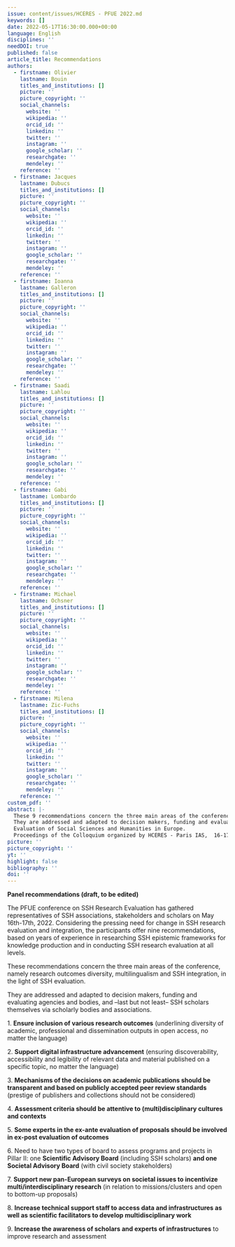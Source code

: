 ```yaml
---
issue: content/issues/HCERES - PFUE 2022.md
keywords: []
date: 2022-05-17T16:30:00.000+00:00
language: English
disciplines: ''
needDOI: true
published: false
article_title: Recommendations
authors:
  - firstname: Olivier
    lastname: Bouin
    titles_and_institutions: []
    picture: ''
    picture_copyright: ''
    social_channels:
      website: ''
      wikipedia: ''
      orcid_id: ''
      linkedin: ''
      twitter: ''
      instagram: ''
      google_scholar: ''
      researchgate: ''
      mendeley: ''
    reference: ''
  - firstname: Jacques
    lastname: Dubucs
    titles_and_institutions: []
    picture: ''
    picture_copyright: ''
    social_channels:
      website: ''
      wikipedia: ''
      orcid_id: ''
      linkedin: ''
      twitter: ''
      instagram: ''
      google_scholar: ''
      researchgate: ''
      mendeley: ''
    reference: ''
  - firstname: Ioanna
    lastname: Galleron
    titles_and_institutions: []
    picture: ''
    picture_copyright: ''
    social_channels:
      website: ''
      wikipedia: ''
      orcid_id: ''
      linkedin: ''
      twitter: ''
      instagram: ''
      google_scholar: ''
      researchgate: ''
      mendeley: ''
    reference: ''
  - firstname: Saadi
    lastname: Lahlou
    titles_and_institutions: []
    picture: ''
    picture_copyright: ''
    social_channels:
      website: ''
      wikipedia: ''
      orcid_id: ''
      linkedin: ''
      twitter: ''
      instagram: ''
      google_scholar: ''
      researchgate: ''
      mendeley: ''
    reference: ''
  - firstname: Gabi
    lastname: Lombardo
    titles_and_institutions: []
    picture: ''
    picture_copyright: ''
    social_channels:
      website: ''
      wikipedia: ''
      orcid_id: ''
      linkedin: ''
      twitter: ''
      instagram: ''
      google_scholar: ''
      researchgate: ''
      mendeley: ''
    reference: ''
  - firstname: Michael
    lastname: Ochsner
    titles_and_institutions: []
    picture: ''
    picture_copyright: ''
    social_channels:
      website: ''
      wikipedia: ''
      orcid_id: ''
      linkedin: ''
      twitter: ''
      instagram: ''
      google_scholar: ''
      researchgate: ''
      mendeley: ''
    reference: ''
  - firstname: Milena
    lastname: Zic-Fuchs
    titles_and_institutions: []
    picture: ''
    picture_copyright: ''
    social_channels:
      website: ''
      wikipedia: ''
      orcid_id: ''
      linkedin: ''
      twitter: ''
      instagram: ''
      google_scholar: ''
      researchgate: ''
      mendeley: ''
    reference: ''
custom_pdf: ''
abstract: |-
  These 9 recommendations concern the three main areas of the conference, namely research outcomes diversity, multilingualism and SSH integration, in the light of SSH evaluation.
  They are addressed and adapted to decision makers, funding and evaluating agencies and bodies, and –last but not least– SSH scholars themselves via scholarly bodies and associations.
  Evaluation of Social Sciences and Humanities in Europe.
  Proceedings of the Colloquium organized by HCERES - Paris IAS,  16-17 May 2022
picture: ''
picture_copyright: ''
yt: ''
highlight: false
bibliography: ''
doi: ''
---
```


**Panel recommendations (draft, to be edited)**

The PFUE conference on SSH Research Evaluation has gathered representatives of SSH associations, stakeholders and scholars on May 16th-17th, 2022. Considering the pressing need for change in SSH research evaluation and integration, the participants offer nine recommendations, based on years of experience in researching SSH epistemic frameworks for knowledge production and in conducting SSH research evaluation at all levels.

These recommendations concern the three main areas of the conference, namely research outcomes diversity, multilingualism and SSH integration, in the light of SSH evaluation.

They are addressed and adapted to decision makers, funding and evaluating agencies and bodies, and –last but not least– SSH scholars themselves via scholarly bodies and associations.

1\. **Ensure inclusion of various research outcomes** (underlining diversity of academic, professional and dissemination outputs in open access, no matter the language)

2\. **Support digital infrastructure advancement** (ensuring discoverability, accessibility and legibility of relevant data and material published on a specific topic, no matter the language)

3\. **Mechanisms of the decisions on academic publications should be transparent and based on publicly accepted peer review standards** (prestige of publishers and collections should not be considered)

4\. **Assessment criteria should be attentive to (multi)disciplinary cultures and contexts**

5\. **Some experts in the ex-ante evaluation of proposals should be involved in ex-post evaluation of outcomes**

6\. Need to have two types of board to assess programs and projects in Pillar II: one **Scientific Advisory Board** (including SSH scholars) **and one Societal Advisory Board** (with civil society stakeholders)

7\. **Support new pan-European surveys on societal issues to incentivize multi/interdisciplinary research** (in relation to missions/clusters and open to bottom-up proposals)

8\. **Increase technical support staff to access data and infrastructures as well as scientific facilitators to develop multidisciplinary work**

9\. **Increase the awareness of scholars and experts of infrastructures** to improve research and assessment
